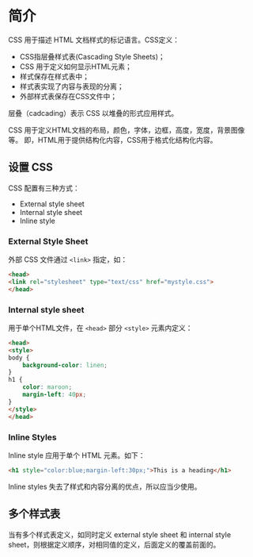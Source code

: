 # 简介

CSS 用于描述 HTML 文档样式的标记语言。CSS定义：

- CSS指层叠样式表(Cascading Style Sheets)；
- CSS 用于定义如何显示HTML元素；
- 样式保存在样式表中；
- 样式表实现了内容与表现的分离；
- 外部样式表保存在CSS文件中；

层叠（cadcading）表示 CSS 以堆叠的形式应用样式。

CSS 用于定义HTML文档的布局，颜色，字体，边框，高度，宽度，背景图像等。
即，HTML用于提供结构化内容，CSS用于格式化结构化内容。

## 设置 CSS

CSS 配置有三种方式：

- External style sheet
- Internal style sheet
- Inline style

### External Style Sheet

外部 CSS 文件通过 `<link>` 指定，如：

```html
<head>
<link rel="stylesheet" type="text/css" href="mystyle.css">
</head>
```

### Internal style sheet

用于单个HTML文件，在 `<head>` 部分 `<style>` 元素内定义：

```html
<head>
<style>
body {
    background-color: linen;
}
h1 {
    color: maroon;
    margin-left: 40px;
}
</style>
</head>
```

### Inline Styles

Inline style 应用于单个 HTML 元素。如下：

```html
<h1 style="color:blue;margin-left:30px;">This is a heading</h1>
```

Inline styles 失去了样式和内容分离的优点，所以应当少使用。

## 多个样式表

当有多个样式表定义，如同时定义 external style sheet 和 internal style sheet，则根据定义顺序，对相同值的定义，后面定义的覆盖前面的。
